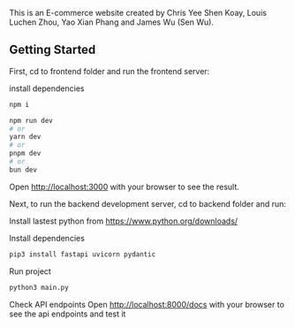 This is an E-commerce website created by Chris Yee Shen Koay, Louis Luchen Zhou, Yao Xian Phang and James Wu (Sen Wu).

## Getting Started

First, cd to frontend folder and run the frontend server:

install dependencies

```bash
npm i
```

```bash
npm run dev
# or
yarn dev
# or
pnpm dev
# or
bun dev
```

Open [http://localhost:3000](http://localhost:3000) with your browser to see the result.

Next, to run the backend development server, cd to backend folder and run:

Install lastest python from https://www.python.org/downloads/

Install dependencies

```bash
pip3 install fastapi uvicorn pydantic
```

Run project

```bash
python3 main.py
```

Check API endpoints
Open [http://localhost:8000/docs](http://localhost:8000/docs) with your browser to see the api endpoints and test it

